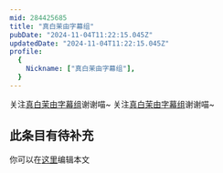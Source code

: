 ```yaml
---
mid: 284425685
title: "真白茉由字幕组"
pubDate: "2024-11-04T11:22:15.045Z"
updatedDate: "2024-11-04T11:22:15.045Z"
profile:
  {
    Nickname: ["真白茉由字幕组"],
  }
---
```


关注[真白茉由字幕组](https://space.bilibili.com/284425685)谢谢喵~ 关注[真白茉由字幕组](https://space.bilibili.com/284425685)谢谢喵~

## 此条目有待补充
你可以在[这里](https://github.com/Yuhanawa/VTuber.ICU-Content/edit/master/v/真白茉由字幕组/index.md)编辑本文
